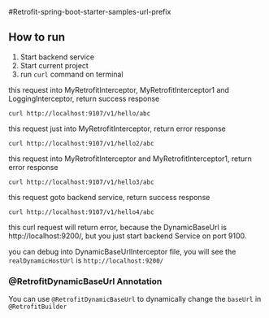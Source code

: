 #Retrofit-spring-boot-starter-samples-url-prefix

## How to run
1. Start backend service
2. Start current project
3. run `curl` command on terminal

this request into MyRetrofitInterceptor, MyRetrofitInterceptor1 and LoggingInterceptor, return success response
``` shell
curl http://localhost:9107/v1/hello/abc 
```

this request just into MyRetrofitInterceptor, return error response
``` shell
curl http://localhost:9107/v1/hello2/abc 
```

this request into MyRetrofitInterceptor and MyRetrofitInterceptor1, return error response
``` shell
curl http://localhost:9107/v1/hello3/abc 
```

this request goto backend service, return success response
``` shell
curl http://localhost:9107/v1/hello4/abc 
```

this curl request will return error, because the DynamicBaseUrl is http://localhost:9200/, but you just start backend Service on port 9100.

you can debug into DynamicBaseUrlInterceptor file, you will see the `realDynamicHostUrl` is `http://localhost:9200/`

### @RetrofitDynamicBaseUrl Annotation

You can use `@RetrofitDynamicBaseUrl` to dynamically change the `baseUrl` in `@RetrofitBuilder`




